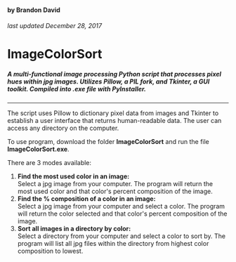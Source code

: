 #### by Brandon David
###### last updated December 28, 2017
# ImageColorSort
##### A multi-functional image processing Python script that processes pixel hues within jpg images. Utilizes Pillow, a PIL fork, and Tkinter, a GUI toolkit. Compiled into .exe file with PyInstaller.
___

The script uses Pillow to dictionary pixel data from images and Tkinter to establish a user interface that returns human-readable data. The user can access any directory on the computer.

To use program, download the folder **ImageColorSort** and run the file **ImageColorSort.exe**.

There are 3 modes available:
1. **Find the most used color in an image:**</br>
Select a jpg image from your computer. The program will return the most used color and that color's percent composition of the image.
2. **Find the % composition of a color in an image:**</br>
Select a jpg image from your computer and select a color. The program will return the color selected and that color's percent composition of the image.
3. **Sort all images in a directory by color:**</br>
Select a directory from your computer and select a color to sort by. The program will list all jpg files within the directory from highest color composition to lowest.

